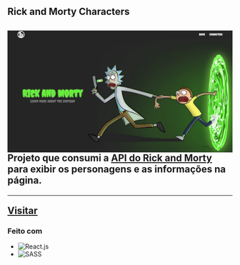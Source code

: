 <h2>Rick and Morty Characters<h2>

<img align="left" src="https://github.com/samupapati/Rick-and-Morty-Characters/blob/master/home.png"/>
Projeto que consumi a <a href="https://rickandmortyapi.com/">API do Rick and Morty</a> para exibir os personagens e as informações na página.
<hr>
<a href="https://samupapati.github.io/Rick-and-Morty-Characters/build/index.html" target="blank">Visitar</a>

### Feito com

* ![React.js](https://img.shields.io/badge/-React.js-0D1117?style=for-the-badge&logo=react&labelColor=0D1117)&nbsp;
* ![SASS](https://img.shields.io/badge/SASS-hotpink.svg?style=for-the-badge&logo=SASS&logoColor=white)&nbsp;